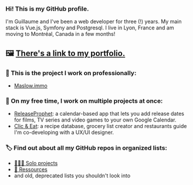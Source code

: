 ### Hi! This is my GitHub profile.

I'm Guillaume and I've been a web developer for three (!) years. My main stack is Vue.js, Symfony and Postgresql.
I live in Lyon, France and am moving to Montréal, Canada in a few months!

## 🖼 [There's a link to my portfolio.](https://ghartemann.fr)

### 👔 This is the project I work on professionally:
- [Maslow.immo](https://maslow.immo)

### 🔭 On my free time, I work on multiple projects at once:
- [ReleaseProphet](https://github.com/ghartemann/releases-calendar): a calendar-based app that lets you add release dates for films, TV series and video games to your own Google Calendar.
- [Clic & Eat](https://github.com/ghartemann/clic-and-eat): a recipe database, grocery list creator and restaurants guide I'm co-developing with a UX/UI designer.

### 🏷 Find out about all my GitHub repos in organized lists:
- [🧑🏻‍💻 Solo projects](https://github.com/stars/ghartemann/lists/solo-projects)
- [📕 Ressources](https://github.com/stars/ghartemann/lists/ressources)
- and old, deprecated lists you shouldn't look into
